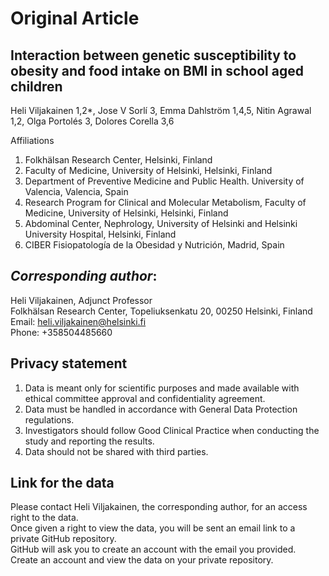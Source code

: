 # Original Article
## Interaction between genetic susceptibility to obesity and food intake on BMI in school aged children

Heli Viljakainen 1,2*, Jose V Sorlí 3, Emma Dahlström 1,4,5, Nitin Agrawal 1,2, Olga Portolés 3, Dolores Corella 3,6

Affiliations 
1. Folkhälsan Research Center, Helsinki, Finland
2. Faculty of Medicine, University of Helsinki, Helsinki, Finland 
3. Department of Preventive Medicine and Public Health. University of Valencia, Valencia, Spain
4. Research Program for Clinical and Molecular Metabolism, Faculty of Medicine, University of Helsinki, Helsinki, Finland
5. Abdominal Center, Nephrology, University of Helsinki and Helsinki University Hospital, Helsinki, Finland
6. CIBER Fisiopatología de la Obesidad y Nutrición, Madrid, Spain

## *Corresponding author*: <br/>
Heli Viljakainen, Adjunct Professor <br/>
Folkhälsan Research Center, Topeliuksenkatu 20, 00250 Helsinki, Finland <br/>
Email: heli.viljakainen@helsinki.fi <br/>
Phone: +358504485660

## Privacy statement
1.	Data is meant only for scientific purposes and made available with ethical committee approval and confidentiality agreement.
2.	Data must be handled in accordance with General Data Protection regulations.
3.	Investigators should follow Good Clinical Practice when conducting the study and reporting the results.
4.	Data should not be shared with third parties.

## Link for the data
Please contact Heli Viljakainen, the corresponding author, for an access right to the data. <br/> 
Once given a right to view the data, you will be sent an email link to a private GitHub repository. <br/>
GitHub will ask you to create an account with the email you provided. <br/>
Create an account and view the data on your private repository.
